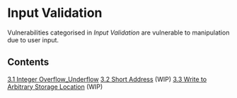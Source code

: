 # Input Validation

Vulnerabilities categorised in *Input Validation* are vulnerable to manipulation due to user input.

## Contents

[3.1 Integer Overflow_Underflow](3-1-Integer_Overflow_Underflow.md)
[3.2 Short Address](3-2-Short-Address.md) (WIP)
[3.3 Write to Arbitrary Storage Location](3-3-Write_to_Arbitrary_Storage_Location.md) (WIP)
